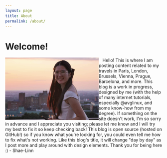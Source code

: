 ```yaml
---
layout: page
title: About
permalink: /about/
---
```

# Welcome!

<span style="margin-left: 12px;">
  <img align = "left" src="/docs/assets/images/headshot.jpg" width="300" height="200" alt = "Shae-Linn smiling in front of a sunset">
</span>
Hello! This is where I am posting content related to my travels in Paris, London, Brussels, Vienna, Prague, Barcelona, and more. This blog is a work in progress, designed by me (with the help of many internet tutorials, especially @avglinux, and some know-how from my degree). If something on the site doesn't work, I'm so sorry in advance and I appreciate you visiting; please let me know and I will try my best to fix it so keep checking back! This blog is open source (hosted on GitHub!) so if you know what you're looking for, you could even tell me how to fix what's not working. Like this blog's title, it will change "day by day" as I post more and play around with design elements. Thank you for being here :) - Shae-Linn
